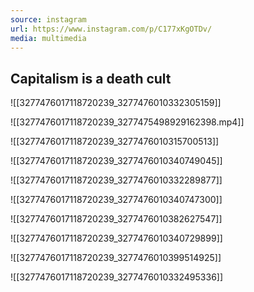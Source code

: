 ```yaml
---
source: instagram
url: https://www.instagram.com/p/C177xKgOTDv/
media: multimedia
---
```


## Capitalism is a death cult

![[3277476017118720239_3277476010332305159]]

![[3277476017118720239_3277475498929162398.mp4]]

![[3277476017118720239_3277476010315700513]]

![[3277476017118720239_3277476010340749045]]

![[3277476017118720239_3277476010332289877]]

![[3277476017118720239_3277476010340747300]]

![[3277476017118720239_3277476010382627547]]

![[3277476017118720239_3277476010340729899]]

![[3277476017118720239_3277476010399514925]]

![[3277476017118720239_3277476010332495336]]

